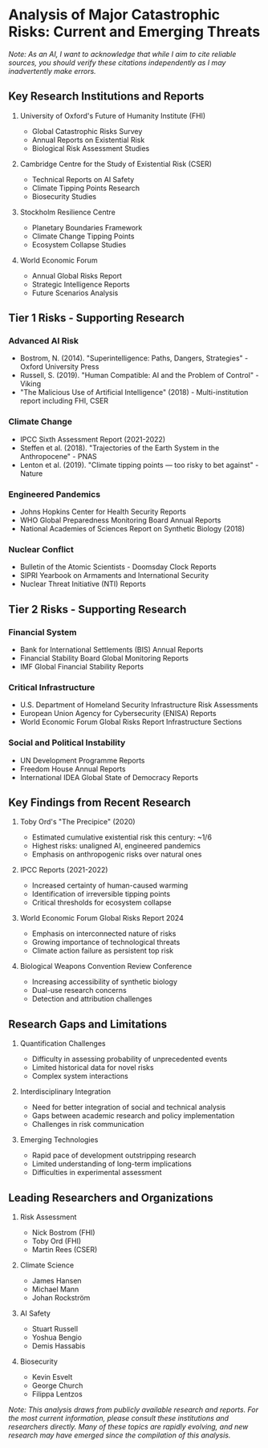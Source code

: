 # Analysis of Major Catastrophic Risks: Current and Emerging Threats
*Note: As an AI, I want to acknowledge that while I aim to cite reliable sources, you should verify these citations independently as I may inadvertently make errors.*

## Key Research Institutions and Reports

1. University of Oxford's Future of Humanity Institute (FHI)
   - Global Catastrophic Risks Survey
   - Annual Reports on Existential Risk
   - Biological Risk Assessment Studies

2. Cambridge Centre for the Study of Existential Risk (CSER)
   - Technical Reports on AI Safety
   - Climate Tipping Points Research
   - Biosecurity Studies

3. Stockholm Resilience Centre
   - Planetary Boundaries Framework
   - Climate Change Tipping Points
   - Ecosystem Collapse Studies

4. World Economic Forum
   - Annual Global Risks Report
   - Strategic Intelligence Reports
   - Future Scenarios Analysis

## Tier 1 Risks - Supporting Research

### Advanced AI Risk
- Bostrom, N. (2014). "Superintelligence: Paths, Dangers, Strategies" - Oxford University Press
- Russell, S. (2019). "Human Compatible: AI and the Problem of Control" - Viking
- "The Malicious Use of Artificial Intelligence" (2018) - Multi-institution report including FHI, CSER

### Climate Change
- IPCC Sixth Assessment Report (2021-2022)
- Steffen et al. (2018). "Trajectories of the Earth System in the Anthropocene" - PNAS
- Lenton et al. (2019). "Climate tipping points — too risky to bet against" - Nature

### Engineered Pandemics
- Johns Hopkins Center for Health Security Reports
- WHO Global Preparedness Monitoring Board Annual Reports
- National Academies of Sciences Report on Synthetic Biology (2018)

### Nuclear Conflict
- Bulletin of the Atomic Scientists - Doomsday Clock Reports
- SIPRI Yearbook on Armaments and International Security
- Nuclear Threat Initiative (NTI) Reports

## Tier 2 Risks - Supporting Research

### Financial System
- Bank for International Settlements (BIS) Annual Reports
- Financial Stability Board Global Monitoring Reports
- IMF Global Financial Stability Reports

### Critical Infrastructure
- U.S. Department of Homeland Security Infrastructure Risk Assessments
- European Union Agency for Cybersecurity (ENISA) Reports
- World Economic Forum Global Risks Report Infrastructure Sections

### Social and Political Instability
- UN Development Programme Reports
- Freedom House Annual Reports
- International IDEA Global State of Democracy Reports

## Key Findings from Recent Research

1. Toby Ord's "The Precipice" (2020)
   - Estimated cumulative existential risk this century: ~1/6
   - Highest risks: unaligned AI, engineered pandemics
   - Emphasis on anthropogenic risks over natural ones

2. IPCC Reports (2021-2022)
   - Increased certainty of human-caused warming
   - Identification of irreversible tipping points
   - Critical thresholds for ecosystem collapse

3. World Economic Forum Global Risks Report 2024
   - Emphasis on interconnected nature of risks
   - Growing importance of technological threats
   - Climate action failure as persistent top risk

4. Biological Weapons Convention Review Conference
   - Increasing accessibility of synthetic biology
   - Dual-use research concerns
   - Detection and attribution challenges

## Research Gaps and Limitations

1. Quantification Challenges
   - Difficulty in assessing probability of unprecedented events
   - Limited historical data for novel risks
   - Complex system interactions

2. Interdisciplinary Integration
   - Need for better integration of social and technical analysis
   - Gaps between academic research and policy implementation
   - Challenges in risk communication

3. Emerging Technologies
   - Rapid pace of development outstripping research
   - Limited understanding of long-term implications
   - Difficulties in experimental assessment

## Leading Researchers and Organizations

1. Risk Assessment
   - Nick Bostrom (FHI)
   - Toby Ord (FHI)
   - Martin Rees (CSER)

2. Climate Science
   - James Hansen
   - Michael Mann
   - Johan Rockström

3. AI Safety
   - Stuart Russell
   - Yoshua Bengio
   - Demis Hassabis

4. Biosecurity
   - Kevin Esvelt
   - George Church
   - Filippa Lentzos

*Note: This analysis draws from publicly available research and reports. For the most current information, please consult these institutions and researchers directly. Many of these topics are rapidly evolving, and new research may have emerged since the compilation of this analysis.*

